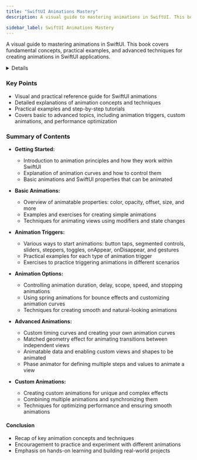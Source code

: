 ```yaml
---
title: "SwiftUI Animations Mastery"
description: A visual guide to mastering animations in SwiftUI. This book covers fundamental concepts, practical examples, and advanced techniques for creating animations in SwiftUI applications.

sidebar_label: SwiftUI Animations Mastery
---
```


A visual guide to mastering animations in SwiftUI. This book covers fundamental concepts, practical examples, and advanced techniques for creating animations in SwiftUI applications.

<details>

**URL:** https://www.bigmountainstudio.com/animations

**Published:** January 21, 2024  

**Authors:** `Mark Moeykens`

**Tags:**  
`SwiftUI`, `Animations`, `iOS Development`, `Programming`, `Visual Guide`

</details>

### Key Points
- Visual and practical reference guide for SwiftUI animations
- Detailed explanations of animation concepts and techniques
- Practical examples and step-by-step tutorials
- Covers basic to advanced topics, including animation triggers, custom animations, and performance optimization

### Summary of Contents
- **Getting Started:**
  - Introduction to animation principles and how they work within SwiftUI
  - Explanation of animation curves and how to control them
  - Basic animations and SwiftUI properties that can be animated

- **Basic Animations:**
  - Overview of animatable properties: color, opacity, offset, size, and more
  - Examples and exercises for creating simple animations
  - Techniques for animating views using modifiers and state changes

- **Animation Triggers:**
  - Various ways to start animations: button taps, segmented controls, sliders, steppers, toggles, onAppear, onDisappear, and gestures
  - Practical examples for each type of animation trigger
  - Exercises to practice triggering animations in different scenarios

- **Animation Options:**
  - Controlling animation duration, delay, scope, speed, and stopping animations
  - Using spring animations for bounce effects and customizing animation curves
  - Techniques for creating smooth and natural-looking animations

- **Advanced Animations:**
  - Custom timing curves and creating your own animation curves
  - Matched geometry effect for animating transitions between independent views
  - Animatable data and enabling custom views and shapes to be animated
  - Phase animator for defining multiple steps and values to animate a view

- **Custom Animations:**
  - Creating custom animations for unique and complex effects
  - Combining multiple animations and synchronizing them
  - Techniques for optimizing performance and ensuring smooth animations

#### Conclusion
- Recap of key animation concepts and techniques
- Encouragement to practice and experiment with different animations
- Emphasis on hands-on learning and building real-world projects

<LinkCard title="Link to Book" href="https://www.bigmountainstudio.com/animations" />